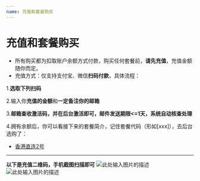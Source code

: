 ```yaml
---
name: 充值和套餐购买
---
```


# 充值和套餐购买

- 所有购买都为扣取账户余额方式付款，购买任何套餐前，**请先充值**，充值金额随你而定。  
- 充值方式：仅支持支付宝、微信**扫码付款**，具体流程：  

1.**选取下列扫码**  

2.输入你**充值的金额**和**一定备注你的邮箱**    

3.**邮箱查收激活码，并在后台激活即可，邮件发送期限<=1天，系统自动核查处理**
  
4.拥有余额后，你可以看接下来的套餐简介，记住套餐代码（形如[xxx]），去后台选购了：  
 
 - [香港直连2号][3]


----------
**以下是充值二维码，手机截图扫描即可**
![此处输入图片的描述][1]
![此处输入图片的描述][2]

  [1]: https://raw.githubusercontent.com/LYJSPEEDX/bgwdocs/master/wechat.JPG
  [2]: https://raw.githubusercontent.com/LYJSPEEDX/bgwdocs/master/alipay.png
  [3]: https://support.frankjun.com/docs/purchase/hongkong2
